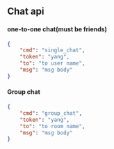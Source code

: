 ## Chat api

#### one-to-one chat(must be friends)

```json
{
    "cmd": "single_chat",
    "token": "yang",
    "to": "to user name",
    "msg": "msg body"
}
```

#### Group chat

```json
{
    "cmd": "group_chat",
    "token": "yang",
    "to": "to room name",
    "msg": "msg body"
}
```
